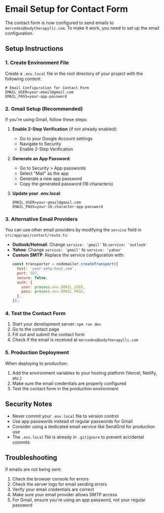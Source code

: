 # Email Setup for Contact Form

The contact form is now configured to send emails to `mercedes@bodytherapyllc.com`. To make it work, you need to set up the email configuration.

## Setup Instructions

### 1. Create Environment File

Create a `.env.local` file in the root directory of your project with the following content:

```env
# Email Configuration for Contact Form
EMAIL_USER=your-email@gmail.com
EMAIL_PASS=your-app-password
```

### 2. Gmail Setup (Recommended)

If you're using Gmail, follow these steps:

1. **Enable 2-Step Verification** (if not already enabled):
   - Go to your Google Account settings
   - Navigate to Security
   - Enable 2-Step Verification

2. **Generate an App Password**:
   - Go to Security > App passwords
   - Select "Mail" as the app
   - Generate a new app password
   - Copy the generated password (16 characters)

3. **Update your .env.local**:
   ```env
   EMAIL_USER=your-gmail@gmail.com
   EMAIL_PASS=your-16-character-app-password
   ```

### 3. Alternative Email Providers

You can use other email providers by modifying the `service` field in `src/app/api/contact/route.ts`:

- **Outlook/Hotmail**: Change `service: 'gmail'` to `service: 'outlook'`
- **Yahoo**: Change `service: 'gmail'` to `service: 'yahoo'`
- **Custom SMTP**: Replace the service configuration with:
  ```javascript
  const transporter = nodemailer.createTransport({
    host: 'your-smtp-host.com',
    port: 587,
    secure: false,
    auth: {
      user: process.env.EMAIL_USER,
      pass: process.env.EMAIL_PASS,
    },
  });
  ```

### 4. Test the Contact Form

1. Start your development server: `npm run dev`
2. Go to the contact page
3. Fill out and submit the contact form
4. Check if the email is received at `mercedes@bodytherapyllc.com`

### 5. Production Deployment

When deploying to production:

1. Add the environment variables to your hosting platform (Vercel, Netlify, etc.)
2. Make sure the email credentials are properly configured
3. Test the contact form in the production environment

## Security Notes

- Never commit your `.env.local` file to version control
- Use app passwords instead of regular passwords for Gmail
- Consider using a dedicated email service like SendGrid for production use
- The `.env.local` file is already in `.gitignore` to prevent accidental commits

## Troubleshooting

If emails are not being sent:

1. Check the browser console for errors
2. Check the server logs for email sending errors
3. Verify your email credentials are correct
4. Make sure your email provider allows SMTP access
5. For Gmail, ensure you're using an app password, not your regular password 